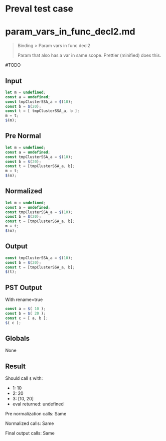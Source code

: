# Preval test case

# param_vars_in_func_decl2.md

> Binding > Param vars in func decl2
>
> Param that also has a var in same scope. Prettier (minified) does this.

#TODO

## Input

`````js filename=intro
let m = undefined;
const a = undefined;
const tmpClusterSSA_a = $(10);
const b = $(20);
const t = [ tmpClusterSSA_a, b ];
m = t;
$(m);
`````

## Pre Normal


`````js filename=intro
let m = undefined;
const a = undefined;
const tmpClusterSSA_a = $(10);
const b = $(20);
const t = [tmpClusterSSA_a, b];
m = t;
$(m);
`````

## Normalized


`````js filename=intro
let m = undefined;
const a = undefined;
const tmpClusterSSA_a = $(10);
const b = $(20);
const t = [tmpClusterSSA_a, b];
m = t;
$(m);
`````

## Output


`````js filename=intro
const tmpClusterSSA_a = $(10);
const b = $(20);
const t = [tmpClusterSSA_a, b];
$(t);
`````

## PST Output

With rename=true

`````js filename=intro
const a = $( 10 );
const b = $( 20 );
const c = [ a, b ];
$( c );
`````

## Globals

None

## Result

Should call `$` with:
 - 1: 10
 - 2: 20
 - 3: [10, 20]
 - eval returned: undefined

Pre normalization calls: Same

Normalized calls: Same

Final output calls: Same
